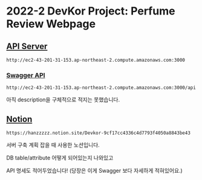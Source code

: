 # 2022-2 DevKor Project: Perfume Review Webpage

## [API Server](http://ec2-43-201-31-153.ap-northeast-2.compute.amazonaws.com:3000)

```text
http://ec2-43-201-31-153.ap-northeast-2.compute.amazonaws.com:3000
```
### [Swagger API](http://ec2-43-201-31-153.ap-northeast-2.compute.amazonaws.com:3000/api)
```text
http://ec2-43-201-31-153.ap-northeast-2.compute.amazonaws.com:3000/api
```
아직 description을 구체적으로 적지는 못했습니다.

## [Notion](https://hanzzzzz.notion.site/Devkor-9cf17cc4336c4d7793f4050a8843be43)
```text
https://hanzzzzz.notion.site/Devkor-9cf17cc4336c4d7793f4050a8843be43
```
서버 구축 계획 잡을 때 사용한 노션입니다.

DB table/attribute 어떻게 되어있는지 나와있고

API 명세도 적어두었습니다! (당장은 이게 Swagger 보다 자세하게 적혀있어요.)
